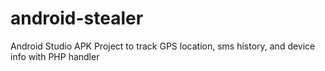 # android-stealer
 Android Studio APK Project to track GPS location, sms history, and device info with PHP handler
